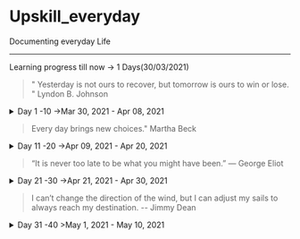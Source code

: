 # Upskill_everyday
Documenting everyday Life
***
Learning progress till now -> 1 Days(30/03/2021)

>" Yesterday is not ours to recover, but tomorrow is ours to win or lose. " Lyndon B. Johnson

<details>
<summary>Day 1 -10 ->Mar 30, 2021 - Apr 08, 2021</summary>
<p>

<details>
<summary>Day 1</summary>
<p>

- ✔️ [Solved Daily Challenge in Brilliant.org](https://github.com/roshan1727/Upskill_everyday/blob/main/images/Brilliant.org/Day%201-50/d1b1.png)
- ✔️ Chess.com 
  - ✔️ [Solved Some Puzzles](https://github.com/roshan1727/Upskill_everyday/blob/main/images/Chess.com/Day1-50/d1chs1.png)
  - ✔️ [Played Puzzle Rush](https://github.com/roshan1727/Upskill_everyday/blob/main/images/Chess.com/Day1-50/d1chs2.png)
  - ✔️ [Solved Daily Puzzle](https://github.com/roshan1727/Upskill_everyday/blob/main/images/Chess.com/Day1-50/d1chs3.png)
-  ✔️ Installing all Coding Setup and Singed in various coding Platform.
- 📰 [Daily English News](https://qz.com/india/)
</p></details>

<details>
<summary>Day 2 </summary>
<p>

- ✔️ [Solved Daily Challenge in Brilliant.org](https://github.com/roshan1727/Upskill_everyday/blob/main/images/Brilliant.org/d2b1.png)
- ✔️ Chess.com 
  - ✔️ [Solved Some Puzzles](https://github.com/roshan1727/Upskill_everyday/blob/main/images/Chess.com/Day1-50/d2chs1.png)
  - ✔️ [Played Puzzle Rush](https://github.com/roshan1727/Upskill_everyday/blob/main/images/Chess.com/Day1-50/d2chs2.png)
  - ✔️ [Solved Daily Puzzle](https://github.com/roshan1727/Upskill_everyday/blob/main/images/Chess.com/Day1-50/d2chs3.png)
   - ✔️ [NewTechnology](https://github.com/roshan1727/Upskill_everyday/blob/main/images/Newtechnology/d2gcd_m1.png)
    - ✔️Today I started a new path to learn about new technonlgy.
    - ✔️[enrol](https://www.qwiklabs.com/course_templates/153)

</p></details>

<details>
<summary>Day 3 </summary>
<p>

- ✔️ [Solved Daily Challenge in Brilliant.org](https://github.com/roshan1727/Upskill_everyday/blob/main/images/Brilliant.org/d3b1.png)
- ✔️ Chess.com 
  - ✔️ [Solved Some Puzzles](https://github.com/roshan1727/Upskill_everyday/blob/main/images/Chess.com/d3chs1.png)
  - ✔️ [Played Puzzle Rush](https://github.com/roshan1727/Upskill_everyday/blob/main/images/Chess.com/d3chs2.png)
  - ✔️ [Solved Daily Puzzle](https://github.com/roshan1727/Upskill_everyday/blob/main/images/Chess.com/d3chs3.png)
   - ✔️ [NewTechnology]()
    - ✔️In new Technology Google Cloud Computing.
    - 👂🏻 [Watched a Youtube video "A 15-Year-Old Entrepreneur Impresses the Sharks - Shark Tank"](https://www.youtube.com/watch?v=o0etimvtD74&t=186s)

</p></details>

<details>
<summary>Day 4</summary>
<p>

- ✔️ [Solved Daily Challenge in Brilliant.org](https://github.com/roshan1727/Upskill_everyday/blob/main/images/Brilliant.org/d4b1.png)
- ✔️ Chess.com 
  - ✔️ [Solved Some Puzzles](https://github.com/roshan1727/Upskill_everyday/blob/main/images/Chess.com/d4chs1.png)
  - ✔️ [Played Puzzle Rush](https://github.com/roshan1727/Upskill_everyday/blob/main/images/Chess.com/d4chs2.png)
  - ✔️ [Solved Daily Puzzle](https://github.com/roshan1727/Upskill_everyday/blob/main/images/Chess.com/d4chs3.png)
    - ✔️In new Technology Start to learn about ModernApp Ninja
    - ✔️I have solved Two Problems in skillrack.
    - ✔️[endrolled](https://lms.modernapps.ninja/courses/course-v1:modernapps+COU-MN7417+Perpetual/course/)
    - 👂🏻 [Watched a Youtube video "The Young Codemaster: Raising a Computer Prodigy | On The Red Dot | CNA Insider"](https://www.youtube.com/watch?v=3FvSLA-Kvvs&t=187s)
</p></details>

<details>
<summary>Day 5</summary>
<p>

- ✔️ [Solved Daily Challenge in Brilliant.org](https://github.com/roshan1727/Upskill_everyday/blob/main/images/Brilliant.org/d5b1.png)
- ✔️ Chess.com 
  - ✔️ [Solved Some Puzzles](https://github.com/roshan1727/Upskill_everyday/blob/main/images/Chess.com/d5chs1.png)
  - ✔️ [Played Puzzle Rush](https://github.com/roshan1727/Upskill_everyday/blob/main/images/Chess.com/d5chs2.png)
  - ✔️ [Solved Daily Puzzle](https://github.com/roshan1727/Upskill_everyday/blob/main/images/Chess.com/d5chs3.png)
    - ✔️In new Technology Start to learn about ModernApp Ninja
    - ✔️Setuped Slack to have a better Communication with Moderncodeninja by VMWARE.
    - ✔️I have solved Ten Problems in skillrack.
    - ✔️[endrolled](https://lms.modernapps.ninja/courses/course-v1:modernapps+COU-MN7417+Perpetual/course/)
    - 👂🏻 [Watched a Youtube video "How To Earn in your Early 20s? | Aman Dhattarwal | TEDxVIPS"](https://youtu.be/Y7qzo1WMcxs)
</p></details>

<details>
<summary>Day 6</summary>
<p>

- ✔️ [Solved Daily Challenge in Brilliant.org](https://github.com/roshan1727/Upskill_everyday/blob/main/images/Brilliant.org/d6b1.png)
- ✔️ Chess.com 
  - ✔️ [Solved Some Puzzles](https://github.com/roshan1727/Upskill_everyday/blob/main/images/Chess.com/d6chs1.png)
  - ✔️ [Played Puzzle Rush](https://github.com/roshan1727/Upskill_everyday/blob/main/images/Chess.com/d6chs2.png)
  - ✔️ [Solved Daily Puzzle](https://github.com/roshan1727/Upskill_everyday/blob/main/images/Chess.com/d6chs3.png)
  - ✔️[Solved Random Puzzle](https://github.com/roshan1727/Upskill_everyday/blob/main/images/Chess.com/d6chs4.png)
    - ✔️I learn the basic of Adobe XD for UI design.
    - 👂🏻 [Watched a Youtube video "Adobe XD for Beginners | FREE COURSE"](https://youtu.be/WEljsc2jorI)
</p></details>


<details>
<summary>Day 7</summary>
<p>

- ✔️ [Solved Daily Challenge in Brilliant.org](https://github.com/roshan1727/Upskill_everyday/blob/main/images/Brilliant.org/d7b1.png)
- ✔️ Chess.com 
  - ✔️ [Solved Some Puzzles](https://github.com/roshan1727/Upskill_everyday/blob/main/images/Chess.com/d7chs1.png)
  - ✔️ [Played Puzzle Rush](https://github.com/roshan1727/Upskill_everyday/blob/main/images/Chess.com/d7chs2.png)
  - ✔️ [Solved Daily Puzzle](https://github.com/roshan1727/Upskill_everyday/blob/main/images/Chess.com/d7chs3.png)
  - ✔️[Solved Random Puzzle](https://github.com/roshan1727/Upskill_everyday/blob/main/images/Chess.com/d7chs4.png)
    - 👂🏻 [Watched a Youtube video "Why people believe they can’t draw - and how to prove they can | Graham Shaw | TEDxHull"](https://www.youtube.com/watch?v=7TXEZ4tP06c)
    - 👂🏻 [Watched a Youtube video "This Is What Rejections & Failures Teach You About SUCCESS | Sahla Parveen | Josh Talks"](https://www.youtube.com/watch?v=7m_XpKA3GCg)

</p></details>


<details>
<summary>Day 8</summary>
<p>

- ✔️ [Solved Daily Challenge in Brilliant.org](https://github.com/roshan1727/Upskill_everyday/blob/main/images/Brilliant.org/d8b1.png)
- ✔️ Chess.com 
  - ✔️ [Solved Some Puzzles](https://github.com/roshan1727/Upskill_everyday/blob/main/images/Chess.com/d8chs1.png)
  - ✔️ [Played Puzzle Rush](https://github.com/roshan1727/Upskill_everyday/blob/main/images/Chess.com/d8chs2.png)
  - ✔️ [Solved Daily Puzzle](https://github.com/roshan1727/Upskill_everyday/blob/main/images/Chess.com/d8chs3.png)
    - ✔️[Solved Random Puzzle](https://github.com/roshan1727/Upskill_everyday/blob/main/images/Chess.com/d8chs4.png)
    - 👂🏻 [Watched a Youtube video "My journey to success | Aishwarya Rajesh | TEDxIIMTrichy"](https://www.youtube.com/watch?v=zls4a7I_qaM)

</p></details>

<details>
<summary>Day 9</summary>
<p>

- ✔️ [Solved Daily Challenge in Brilliant.org](https://github.com/roshan1727/Upskill_everyday/blob/main/images/Brilliant.org/d9b1.png)
- ✔️ Chess.com 
  - ✔️ [Solved Some Puzzles](https://github.com/roshan1727/Upskill_everyday/blob/main/images/Chess.com/d9chs1.png)
  - ✔️ [Played Puzzle Rush](https://github.com/roshan1727/Upskill_everyday/blob/main/images/Chess.com/d9chs2.png)
  - ✔️ [Solved Daily Puzzle](https://github.com/roshan1727/Upskill_everyday/blob/main/images/Chess.com/d9chs3.png)
  - ✔️[Solved Random Puzzle](https://github.com/roshan1727/Upskill_everyday/blob/main/images/Chess.com/d9chs4.png)
    - 👂🏻 [Watched a Youtube video "Make Your Impossible Dreams Come True! | Ms. Nivedha RM | TEDxRTU"](https://www.youtube.com/watch?v=-JfQvYLveGA)

</p></details>

<details>
<summary>Day 10</summary>
<p>

- ✔️ [Solved Daily Challenge in Brilliant.org](https://github.com/roshan1727/Upskill_everyday/blob/main/images/Brilliant.org/d10b1.png)
- ✔️ Chess.com 
  - ✔️ [Solved Some Puzzles](https://github.com/roshan1727/Upskill_everyday/blob/main/images/Chess.com/d10chs1.png)
  - ✔️ [Played Puzzle Rush](https://github.com/roshan1727/Upskill_everyday/blob/main/images/Chess.com/d10chs2.png)
  - ✔️ [Solved Daily Puzzle](https://github.com/roshan1727/Upskill_everyday/blob/main/images/Chess.com/d10chs3.png)
  - ✔️[Solved Random Puzzle](https://github.com/roshan1727/Upskill_everyday/blob/main/images/Chess.com/d10csh4.png)
    - 👂🏻 [Watched a Youtube video "What makes you special? | Mariana Atencio | TEDxUniversityofNevada"](https://www.youtube.com/watch?v=MY5SatbZMAo)

</p></details>

</p></details>

>Every day brings new choices." Martha Beck


<details>
<summary>Day 11 -20 ->Apr 09, 2021 - Apr 20, 2021</summary>
<p>


<details>
<summary>Day 11</summary>
<p>

- ✔️ [Solved Daily Challenge in Brilliant.org](https://github.com/roshan1727/Upskill_everyday/blob/main/images/Brilliant.org/d11b1.png)
- ✔️ Chess.com 
  - ✔️ [Solved Some Puzzles](https://github.com/roshan1727/Upskill_everyday/blob/main/images/Chess.com/d11chs1.png)
  - ✔️ [Played Puzzle Rush](https://github.com/roshan1727/Upskill_everyday/blob/main/images/Chess.com/d11chs2.png)
  - ✔️ [Solved Daily Puzzle](https://github.com/roshan1727/Upskill_everyday/blob/main/images/Chess.com/d11chs3.png)
  - ✔️[Solved Random Puzzle](https://github.com/roshan1727/Upskill_everyday/blob/main/images/Chess.com/d11chs4.png)
   - ✔️Today I started to learn Python in Guvi. [endroll](https://www.guvi.in/courses-video?course=pythonEng)

    - 👂🏻 [Watched a Youtube video "Broken English: Every Indian Kid's Ordeal | Esha Manwani | TEDxHLCC"](https://www.youtube.com/watch?v=XqqIzCPUcgs)

</p></details>

<details>
<summary>Day 12</summary>
<p>

- ✔️ [Solved Daily Challenge in Brilliant.org](https://github.com/roshan1727/Upskill_everyday/blob/main/images/Brilliant.org/d12b1.png)
- ✔️ Chess.com 
  - ✔️ [Solved Some Puzzles](https://github.com/roshan1727/Upskill_everyday/blob/main/images/Chess.com/d12chs1.png)
  - ✔️ [Played Puzzle Rush](C:\GitFiles\Upskill_everyday\images\Chess.com\d12chs2.png)
  - ✔️ [Solved Daily Puzzle](https://github.com/roshan1727/Upskill_everyday/blob/main/images/Chess.com/d12chs3.png)
  - ✔️[Solved Random Puzzle](https://github.com/roshan1727/Upskill_everyday/blob/main/images/Chess.com/d12chs4.png)

    - 👂🏻 [Watched a Youtube video "Why you should speak to strangers | Praveen Wadalkar | TEDxIESMCRC"](https://www.youtube.com/watch?v=g6HnOku6KUs)

</p></details>

<details>
<summary>Day 13</summary>
<p>

- ✔️ [Solved Daily Challenge in Brilliant.org](https://github.com/roshan1727/Upskill_everyday/blob/main/images/Brilliant.org/d13b1.png)
- ✔️ Chess.com 
  - ✔️ [Solved Some Puzzles](https://github.com/roshan1727/Upskill_everyday/blob/main/images/Chess.com/d13chs1.png)
  - ✔️ [Played Puzzle Rush](https://github.com/roshan1727/Upskill_everyday/blob/main/images/Chess.com/d13chs2.png)
  - ✔️ [Solved Daily Puzzle](https://github.com/roshan1727/Upskill_everyday/blob/main/images/Chess.com/d13chs3.png)
  - ✔️[Solved Random Puzzle](https://github.com/roshan1727/Upskill_everyday/blob/main/images/Chess.com/d13chs4.png)
  - ✔️I Solved 5 problems in Skillrack.
    - 👂🏻 [Watched a Youtube video "From Confusion to Conclusion | Swapna Patker | TEDxIIMRohtak"](https://www.youtube.com/watch?v=6LZ7QqoY_1w&t=4s)
     - 👂🏻 [Watched a Youtube video "The Secret of Becoming Mentally Strong | Amy Morin | TEDxOcala"](https://www.youtube.com/watch?v=TFbv757kup4)
    - 👂🏻 [Watched a Youtube video "7 Ways to Make a Conversation With Anyone | Malavika Varadan | TEDxBITSPilaniDubai"](https://www.youtube.com/watch?v=F4Zu5ZZAG7I)

</p></details>

<details>
<summary>Day 14</summary>
<p>

- ✔️ [Solved Daily Challenge in Brilliant.org](https://github.com/roshan1727/Upskill_everyday/blob/main/images/Brilliant.org/d14b1.png)
- ✔️ Chess.com 
  - ✔️ [Solved Some Puzzles](https://github.com/roshan1727/Upskill_everyday/blob/main/images/Chess.com/d14chs1.png)
  - ✔️ [Played Puzzle Rush](https://github.com/roshan1727/Upskill_everyday/blob/main/images/Chess.com/d14chs2.png)
  - ✔️ [Solved Daily Puzzle](https://github.com/roshan1727/Upskill_everyday/blob/main/images/Chess.com/d14chs3.png)
  - ✔️[Solved Random Puzzle](https://github.com/roshan1727/Upskill_everyday/blob/main/images/Chess.com/d14chs4.png)
 
    - 👂🏻 [Watched a Youtube video "Why you think you're right -- even if you're wrong | Julia Galef"](https://www.youtube.com/watch?v=w4RLfVxTGH4)
     - 👂🏻 [Watched a Youtube video "Learning a language? Speak it like you’re playing a video game | Marianna Pascal | TEDxPenangRoad"](https://www.youtube.com/watch?v=Ge7c7otG2mk)
    - 👂🏻 [Watched a Youtube video "Approach Yourself To Approach Infinity. | Ridhi Dogra | TEDxGGDSDCollege"](https://www.youtube.com/watch?v=SwX5ESqlkBM)

</p></details>

<details>
<summary>Day 15</summary>
<p>

- ✔️ [Solved Daily Challenge in Brilliant.org](https://github.com/roshan1727/Upskill_everyday/blob/main/images/Brilliant.org/d15b1.png)
- ✔️ Chess.com 
  - ✔️ [Solved Some Puzzles](https://github.com/roshan1727/Upskill_everyday/blob/main/images/Chess.com/d15chs1.png)
  - ✔️ [Played Puzzle Rush](https://github.com/roshan1727/Upskill_everyday/blob/main/images/Chess.com/d15chs2.png)
  - ✔️ [Solved Daily Puzzle](https://github.com/roshan1727/Upskill_everyday/blob/main/images/Chess.com/d15chs3.png)
  - ✔️[Solved Random Puzzle](https://github.com/roshan1727/Upskill_everyday/blob/main/images/Chess.com/d15chs4.png)
 
    - 👂🏻 [Watched a Youtube video "Befriend Yourself | Nivetha Thomas | TEDxOMCH"](https://www.youtube.com/watch?v=sB34sRehUvU)
     - 👂🏻 [Watched a Youtube video "The first 20 hours -- how to learn anything | Josh Kaufman | TEDxCSU"](https://www.youtube.com/watch?v=5MgBikgcWnY&t=989s)

</p></details>

<details>
<summary>Day 16</summary>
<p>

- ✔️ [Solved Daily Challenge in Brilliant.org](https://github.com/roshan1727/Upskill_everyday/blob/main/images/Brilliant.org/d16b1.png)
- ✔️ Chess.com 
  - ✔️ [Solved Some Puzzles](https://github.com/roshan1727/Upskill_everyday/blob/main/images/Chess.com/d16chs1.png)
  - ✔️ [Played Puzzle Rush](https://github.com/roshan1727/Upskill_everyday/blob/main/images/Chess.com/d16chs2.png)
  - ✔️ [Solved Daily Puzzle](https://github.com/roshan1727/Upskill_everyday/blob/main/images/Chess.com/d16chs3.png)
  - ✔️[Solved Random Puzzle](https://github.com/roshan1727/Upskill_everyday/blob/main/images/Chess.com/d16chs4.png)
 
    - 👂🏻 [Watched a Youtube video "After watching this, your brain will not be the same | Lara Boyd | TEDxVancouver"](https://www.youtube.com/watch?v=LNHBMFCzznE)
    - 👂🏻 [Watched a Youtube video "How To Start A Business In College With No Money? | Sunny Garg | Josh Talks"](https://www.youtube.com/watch?v=JlvQnlPbhMM&t=463s)
</p></details>

<details>
<summary>Day 17</summary>
<p>

- ✔️ [Solved Daily Challenge in Brilliant.org](https://github.com/roshan1727/Upskill_everyday/blob/main/images/Brilliant.org/d17b1.png)
- ✔️ Chess.com 
  - ✔️ [Solved Some Puzzles](https://github.com/roshan1727/Upskill_everyday/blob/main/images/Chess.com/d17chs1.png)
  - ✔️ [Played Puzzle Rush](https://github.com/roshan1727/Upskill_everyday/blob/main/images/Chess.com/d17chs2.png)
  - ✔️ [Solved Daily Puzzle](https://github.com/roshan1727/Upskill_everyday/blob/main/images/Chess.com/d17chs3.png)
  - ✔️[Solved Random Puzzle](https://github.com/roshan1727/Upskill_everyday/blob/main/images/Chess.com/d17chs4.png)
  - ✔️ [Completed Daily Workout Problem in lumosity](https://github.com/roshan1727/Upskill_everyday/blob/main/images/lumosity/d1lty1.jpg)
  - ✔️ [Completed Basic HTML and HTML5 in freecodecamp under  Responsive Web Design](https://www.freecodecamp.org/learn/responsive-web-design/)
  - ✔️ install and setup the Julia in pc 
  - ✔️ [Completed Beginer's module in Python](https://www.guvi.in/courses-video?course=pythonEng)
    - 👂🏻 [Watched a Youtube video "The 7 Habits of Highly Effective People Summary"](https://www.youtube.com/watch?v=WFc08j9eorQ&t=687s)
    - 👂🏻 [Watched a Youtube video "The 7 Habits of Highly Effective People Summary (part 2)"](https://www.youtube.com/watch?v=5LbCRx1UbWY)
</p></details>

<details>
<summary>Day 18</summary>
<p>

- ✔️ [Solved Daily Challenge in Brilliant.org](https://github.com/roshan1727/Upskill_everyday/blob/main/images/Brilliant.org/d18b1.png)
- ✔️ Chess.com 
  - ✔️ [Solved Some Puzzles](https://github.com/roshan1727/Upskill_everyday/blob/main/images/Chess.com/d18chs1.png)
  - ✔️ [Played Puzzle Rush](https://github.com/roshan1727/Upskill_everyday/blob/main/images/Chess.com/d18chs2.png)
  - ✔️ [Solved Daily Puzzle](https://github.com/roshan1727/Upskill_everyday/blob/main/images/Chess.com/d18chs3.png)
  - ✔️[Solved Random Puzzle](https://github.com/roshan1727/Upskill_everyday/blob/main/images/Chess.com/d18chs4.png)
  - ✔️ [Completed Daily Workout Problem in lumosity](https://github.com/roshan1727/Upskill_everyday/blob/main/images/lumosity/d2lyt1.jpg)
  - ✔️ [Enrolled another HTML course In Udemy](https://www.udemy.com/course/html-basic-to-advanced/)
  - ✔️ [Completed intermediate module in Python](https://github.com/roshan1727/Upskill_everyday/blob/main/images/Newtechnology/guvi-intermediate_python.png)
    - 👂🏻 [Watched a Youtube video "PYTHON AND DATA VISUALIZATION : Day -1 (Intro to Python)"](https://www.youtube.com/watch?v=eaoPm475Jts)
    - 👂🏻 [Watched a Youtube video "PYTHON AND DATA VISUALIZATION : Day -2 (Data Structures)"](https://www.youtube.com/watch?v=eOp1UgQUXII)
    - 👂🏻 [Watched a Youtube video "PYTHON AND DATA VISUALIZATION : Day -3 (Data Structures)"](https://www.youtube.com/watch?v=I2RFd_C4rfE)
    - 👂🏻 [Watched a Youtube video "The future we're building -- and boring | Elon Musk"](https://www.youtube.com/watch?v=zIwLWfaAg-8&t=544s)
    
    - 👂🏻 [Watched a Youtube video "'change the way you think’ | Dr Kruti Parekh | TEDxSIUVimanNagar"](https://www.youtube.com/watch?v=GjJX0iA7VBA&t=29s)

</p></details>

<details>
<summary>Day 19</summary>
<p>

- ✔️ [Solved Daily Challenge in Brilliant.org](https://github.com/roshan1727/Upskill_everyday/blob/main/images/Brilliant.org/d19b1.png)
- ✔️ Chess.com 
  - ✔️ [Solved Some Puzzles](https://github.com/roshan1727/Upskill_everyday/blob/main/images/Chess.com/d19Chs1.png)
  - ✔️ [Played Puzzle Rush](https://github.com/roshan1727/Upskill_everyday/blob/main/images/Chess.com/d19Chs2.png)
  - ✔️ [Solved Daily Puzzle](https://github.com/roshan1727/Upskill_everyday/blob/main/images/Chess.com/d19Chs3.png)
  - ✔️[Solved Random Puzzle](https://github.com/roshan1727/Upskill_everyday/blob/main/images/Chess.com/d19Chs4.png)
    - 👂🏻 [Watched a Youtube video "Jeff Bezos: The electricity metaphor"](https://www.youtube.com/watch?v=vMKNUylmanQ)
    - 👂🏻 [Watched a Youtube video "How To Multiply Your Time | Rory Vaden | TEDxDouglasville"](https://www.youtube.com/watch?v=y2X7c9TUQJ8)
    - 👂🏻 [Watched a Youtube video "PYTHON AND DATA VISUALIZATION : Day -4 (Data Structures completion)"](https://www.youtube.com/watch?v=nBDK3YYbNq8)
</p></details>

<details>
<summary>Day 20</summary>
<p>

- ✔️ [Solved Daily Challenge in Brilliant.org](https://github.com/roshan1727/Upskill_everyday/blob/main/images/Brilliant.org/d20b1.png)
- ✔️ Chess.com 
  - ✔️ [Solved Some Puzzles](https://github.com/roshan1727/Upskill_everyday/blob/main/images/Chess.com/d20chs1.png)
  - ✔️ [Played Puzzle Rush](https://github.com/roshan1727/Upskill_everyday/blob/main/images/Chess.com/d20chs2.png)
  - ✔️ [Solved Daily Puzzle](https://github.com/roshan1727/Upskill_everyday/blob/main/images/Chess.com/d20chs3.png)
  - ✔️[Solved Random Puzzle](https://github.com/roshan1727/Upskill_everyday/blob/main/images/Chess.com/d20chs4.png)
    - 📙 [enrolled in Blockchain Essentials](https://courses.cognitiveclass.ai/courses/course-v1:developerWorks+BC0101EN+v1/course/)
    - 📙[enrolled a new course in Coursera:Building Modern Python Applications on AWS](https://www.coursera.org/learn/building-modern-python-applications-on-aws/home/welcome)
    - 👂🏻 [Watched a Youtube video "Building self-confidence"](https://www.youtube.com/watch?v=W4CpxgJb644)
    - 👂🏻 [Watched a Youtube video "Business Lessons That You Can Learn From The Streets Of India | Capt. Raghu Raman | Josh Talks"](https://www.youtube.com/watch?v=12eD3K5Peu8)
    - 👂🏻 [Watched a Youtube video "PYTHON AND DATA VISUALIZATION : Day -5 (Data Visualisation )"](https://www.youtube.com/watch?v=msVkNbakpx8)
    
</p></details>

</p></details>

>“It is never too late to be what you might have been.”
― George Eliot

<details>
<summary>Day 21 -30 ->Apr 21, 2021 - Apr 30, 2021</summary>
<p>


<details>
<summary>Day 21</summary>
<p>

- ✔️ [Solved Daily Challenge in Brilliant.org](https://github.com/roshan1727/Upskill_everyday/blob/main/images/Brilliant.org/d21b1.png)
- ✔️ Chess.com 
  - ✔️ [Solved Some Puzzles](https://github.com/roshan1727/Upskill_everyday/blob/main/images/Chess.com/d21chs1.png)
  - ✔️ [Played Puzzle Rush](https://github.com/roshan1727/Upskill_everyday/blob/main/images/Chess.com/d21chs2.png)
  - ✔️ [Solved Daily Puzzle](https://github.com/roshan1727/Upskill_everyday/blob/main/images/Chess.com/d21chs3.png)
  - ✔️[Solved Random Puzzle](https://github.com/roshan1727/Upskill_everyday/blob/main/images/Chess.com/d21chs3.png)


    - 👂🏻 [Watched a Youtube video "PYTHON AND DATA VISUALIZATION : Day -6 (Data Visualisation )"](https://www.youtube.com/watch?v=mCv4Pll3MYY)

</p></details>

<details>
<summary>Day 22</summary>
<p>

- ✔️ [Solved Daily Challenge in Brilliant.org](https://github.com/roshan1727/Upskill_everyday/blob/main/images/Brilliant.org/d22b1.png)
- ✔️ Chess.com 
  - ✔️ [Solved Some Puzzles](https://github.com/roshan1727/Upskill_everyday/blob/main/images/Chess.com/d22chs1.png)
  - ✔️ [Played Puzzle Rush](https://github.com/roshan1727/Upskill_everyday/blob/main/images/Chess.com/d22chs2.png)
  - ✔️ [Solved Daily Puzzle](https://github.com/roshan1727/Upskill_everyday/blob/main/images/Chess.com/d22chs3.png)
  - ✔️[Solved Random Puzzle](https://github.com/roshan1727/Upskill_everyday/blob/main/images/Chess.com/d22chs4.png)
    - 👂🏻 [Watched a Youtube video "Basic Web Dev Bootcamp: Day -1 (INTRO and HTML )"](https://www.youtube.com/watch?v=I9rranjk-6E)
     - 👂🏻 [Watched a Youtube video "PYTHON AND MACHINE LEARNING : Day -1 (Python intro )"](https://www.youtube.com/watch?v=c1q2OC0n-z8)
</p></details>

<details>
<summary>Day 23</summary>
<p>

- ✔️ [Solved Daily Challenge in Brilliant.org](https://github.com/roshan1727/Upskill_everyday/blob/main/images/Brilliant.org/d23b1.png)
- ✔️ Chess.com 
  - ✔️ [Solved Some Puzzles](https://github.com/roshan1727/Upskill_everyday/blob/main/images/Chess.com/d23chs1.png)
  - ✔️ [Played Puzzle Rush](https://github.com/roshan1727/Upskill_everyday/blob/main/images/Chess.com/d23chs2.png)
  - ✔️ [Solved Daily Puzzle](https://github.com/roshan1727/Upskill_everyday/blob/main/images/Chess.com/d23chs3.png)
  - ✔️[Solved Random Puzzle](https://github.com/roshan1727/Upskill_everyday/blob/main/images/Chess.com/d23chs4.png)
  - ✔️ [Completed Daily Workout Problem in lumosity](https://github.com/roshan1727/Upskill_everyday/blob/main/images/lumosity/d23lct1.jpg)
    - 👂🏻 [Watched a Youtube video "HTML and CSS - Lecture 0 - CS50's Web Programming with Python and JavaScript 2020"](https://youtu.be/zFZrkCIc2Oc)
     - 👂🏻 [Watched a Youtube video "A 12-year-old app developer | Thomas Suarez"](https://youtu.be/Fkd9TWUtFm0)
</p></details>

<details>
<summary>Day 24</summary>
<p>

- ✔️ [Solved Daily Challenge in Brilliant.org](https://github.com/roshan1727/Upskill_everyday/blob/main/images/Brilliant.org/d24b1.png)
- ✔️ Chess.com 
  - ✔️ [Solved Some Puzzles](https://github.com/roshan1727/Upskill_everyday/blob/main/images/Chess.com/d24chs1.png)
  - ✔️ [Played Puzzle Rush](https://github.com/roshan1727/Upskill_everyday/blob/main/images/Chess.com/d24chs2.png)
  - ✔️ [Solved Daily Puzzle](https://github.com/roshan1727/Upskill_everyday/blob/main/images/Chess.com/d24chs3.png)
  - ✔️[Solved Random Puzzle](https://github.com/roshan1727/Upskill_everyday/blob/main/images/Chess.com/d24chs4.png)
  - ✔️ [Completed Daily Workout Problem in lumosity](https://github.com/roshan1727/Upskill_everyday/blob/main/images/lumosity/d24lct1.jpg)
    - 👂🏻 [Watched a Youtube video "Being Yourself | Jaahnavi Sriperambuduru | TEDxDSCEWomen"](https://www.youtube.com/watch?v=hdzd1ax7sqs)
     - 👂🏻 [Watched a Youtube video "The Skill of Humor | Andrew Tarvin | TEDxTAMU"](https://www.youtube.com/watch?v=MdZAMSyn_As)
     - 👂🏻 [Watched a Youtube video "How to talk about your family? - English Lesson"](https://www.youtube.com/watch?v=R49zGknt7EE&list=PL4BuO6UgthvhXljwiFJk-X5IRax4pFxki)
</p></details>

<details>
<summary>Day 26</summary>
<p>

- ✔️ [Solved Daily Challenge in Brilliant.org](https://github.com/roshan1727/Upskill_everyday/blob/main/images/Brilliant.org/d26b1.png)
- ✔️ Chess.com 
  - ✔️ [Solved Some Puzzles](https://github.com/roshan1727/Upskill_everyday/blob/main/images/Chess.com/d26chs1.png)
  - ✔️ [Played Puzzle Rush](https://github.com/roshan1727/Upskill_everyday/blob/main/images/Chess.com/d26chs2.png)
  - ✔️ [Solved Daily Puzzle](https://github.com/roshan1727/Upskill_everyday/blob/main/images/Chess.com/d26chs3.png)
  - ✔️[Solved Random Puzzle](https://github.com/roshan1727/Upskill_everyday/blob/main/images/Chess.com/d26chs4.png)
  - ✔️ [Completed Daily Workout Problem in lumosity]()
    - 👂🏻 [Watched a Youtube video "Growth Without Ads- Is This The End Of The Ad World As We Know It? - Kunal Shah, Founder Cred"](https://www.youtube.com/watch?v=MrKPlo3yMSw)
    - 👂🏻 [Watched a Youtube video "Gravitas Plus: International Mother Language Day 2021"](https://www.youtube.com/watch?v=RVUuc4M5bB0)
    - 👂🏻 [Watched a Youtube video "How Zerodha became a Billion $ company without raising money from investors |Stock Market Case Study"](https://www.youtube.com/watch?v=vguLPoLiFNg)
    - 👂🏻 [Watched a Youtube video "The Genius Marketing Strategy of Marlboro Cigarettes | Case study"](https://www.youtube.com/watch?v=6-tS7-IhCbI)
</p></details>

<details>
<summary>Day 27</summary>
<p>

- ✔️ [Solved Daily Challenge in Brilliant.org](https://github.com/roshan1727/Upskill_everyday/blob/main/images/Brilliant.org/d27b1.png)
- ✔️ Chess.com 
  - ✔️ [Solved Some Puzzles](https://github.com/roshan1727/Upskill_everyday/blob/main/images/Chess.com/d27chs1.png)
  - ✔️ [Played Puzzle Rush](https://github.com/roshan1727/Upskill_everyday/blob/main/images/Chess.com/d27chs2.png)
  - ✔️ [Solved Daily Puzzle](https://github.com/roshan1727/Upskill_everyday/blob/main/images/Chess.com/d27chs3.png)
  - ✔️[Solved Random Puzzle](https://github.com/roshan1727/Upskill_everyday/blob/main/images/Chess.com/d27chs4.png)
  - ✔️ [Completed Daily Workout Problem in lumosity](https://github.com/roshan1727/Upskill_everyday/blob/main/images/lumosity/d27lyt1.jpg)
    - 👂🏻 [Watched a Youtube video "Three Steps to Transform Your Life | Lena Kay | TEDxNishtiman"](https://www.youtube.com/watch?v=L51h8BBu7b8)
    - 👂🏻 [Watched a Youtube video "Speak like a leader | Simon Lancaster | TEDxVerona"](https://www.youtube.com/watch?v=bGBamfWasNQ)
</p></details>

<details>
<summary>Day 28</summary>
<p>

- ✔️ [Solved Daily Challenge in Brilliant.org](https://github.com/roshan1727/Upskill_everyday/blob/main/images/Brilliant.org/d28b1.png)
- ✔️ Chess.com 
  - ✔️ [Solved Some Puzzles](https://github.com/roshan1727/Upskill_everyday/blob/main/images/Chess.com/d28chs1.png)
  - ✔️ [Played Puzzle Rush](https://github.com/roshan1727/Upskill_everyday/blob/main/images/Chess.com/d28chs2.png)
  - ✔️ [Solved Daily Puzzle](https://github.com/roshan1727/Upskill_everyday/blob/main/images/Chess.com/d28chs3.png)
  - ✔️[Solved Random Puzzle](https://github.com/roshan1727/Upskill_everyday/blob/main/images/Chess.com/d28chs4.png)
  - ✔️ [Completed Daily Workout Problem in lumosity](https://github.com/roshan1727/Upskill_everyday/blob/main/images/lumosity/d28lyt1.jpg)
    - 👂🏻 [Watched a Youtube video "Bitcoin,Cryptocurrency&Blockchain: What's driving the craze?"](https://www.youtube.com/watch?v=7PGt28X4ufU&t=135s)
    - 👂🏻 [Watched a Youtube video "Gravitas Plus: Will Apple be the Next Nokia?"](https://youtu.be/wlZTmG3gR_o)
</p></details>

<details>
<summary>Day 29</summary>
<p>

- ✔️ Chess.com 
  - ✔️ [Solved Some Puzzles](https://github.com/roshan1727/Upskill_everyday/blob/main/images/Chess.com/d29chs1.png)
  - ✔️ [Played Puzzle Rush](https://github.com/roshan1727/Upskill_everyday/blob/main/images/Chess.com/d29chs2.png)
  - ✔️ [Solved Daily Puzzle](https://github.com/roshan1727/Upskill_everyday/blob/main/images/Chess.com/d29chs3.png)
  - ✔️ [Completed Daily Workout Problem in lumosity](https://github.com/roshan1727/Upskill_everyday/blob/main/images/lumosity/d29lyt1.jpg)
    - 👂🏻 [Watched a Youtube video "Gravitas Plus: Are fake reviews fooling you?"](https://youtu.be/wk5JHIRjgKI)
    - 👂🏻 [Watched a Youtube video "Gillette's Billion Dollar Business Strategy that kept it relevant for 120 years"](https://youtu.be/YRYLPeWCOP0)
</p></details>

<details>
<summary>Day 30</summary>
<p>

- ✔️ Chess.com 
  - ✔️ [Solved Some Puzzles](https://github.com/roshan1727/Upskill_everyday/blob/main/images/Chess.com/d30chs1.png)
  - ✔️ [Played Puzzle Rush](https://github.com/roshan1727/Upskill_everyday/blob/main/images/Chess.com/d30chs2.png)
  - ✔️ [Solved Daily Puzzle](https://github.com/roshan1727/Upskill_everyday/blob/main/images/Chess.com/d30chs3.png)\
  - ✔️[Solved Random Puzzle](https://github.com/roshan1727/Upskill_everyday/blob/main/images/Chess.com/d30chs4.png)
  - ✔️ [Completed Daily Workout Problem in lumosity]()
    - 👂🏻 [Watched a Youtube video "Three Steps to Transform Your Life | Lena Kay | TEDxNishtiman"](https://youtu.be/L51h8BBu7b8)
    - 👂🏻 [Watched a Youtube video "Speak like a leader | Simon Lancaster | TEDxVerona"](https://youtu.be/bGBamfWasNQ)
    - 👂🏻 [Watched a Youtube video "Before You Waste Time, Watch This | Jay Shetty"](https://youtu.be/UdVAx-_dc6w)
</p></details>
</p></details>

>I can’t change the direction of the wind, but I can adjust my sails to always reach my destination. -- Jimmy Dean

<details>
<summary>Day 31 -40 >May 1, 2021 - May 10, 2021</summary>
<p>

<details>
<summary>Day 31</summary>
<p>

- ✔️ Chess.com 
  - ✔️ [Solved Some Puzzles](https://github.com/roshan1727/Upskill_everyday/blob/main/images/Chess.com/d31chs1.png)
  - ✔️ [Played Puzzle Rush](https://github.com/roshan1727/Upskill_everyday/blob/main/images/Chess.com/d31chs2.png)
  - ✔️ [Solved Daily Puzzle](https://github.com/roshan1727/Upskill_everyday/blob/main/images/Chess.com/d31chs3.png)
  - ✔️[Solved Random Puzzle](https://github.com/roshan1727/Upskill_everyday/blob/main/images/Chess.com/d31chs4.png)
    - 👂🏻 [Watched a Youtube video "How To Come Up With Good Ideas | Mark Rober | TEDxYouth@ColumbiaSC"](https://youtu.be/L1kbrlZRDvU)
    - 👂🏻 [Watched a Youtube video "Lady in the House, her Responsibilities & Ambitions | Amrita Duhan | TEDxMansaroverPark"](https://youtu.be/FR24hPsY4QE)
    - 👂🏻 [Watched a Youtube video "Creative thinking - how to get out of the box and generate ideas: Giovanni Corazza at TEDxRoma"](https://youtu.be/bEusrD8g-dM)
</p></details>

<details>
<summary>Day 32</summary>
<p>

- ✔️ Chess.com 
  - ✔️ [Solved Some Puzzles](https://github.com/roshan1727/Upskill_everyday/blob/main/images/Chess.com/d32chs1.png)
  - ✔️ [Played Puzzle Rush](https://github.com/roshan1727/Upskill_everyday/blob/main/images/Chess.com/d32chs2.png)
  - ✔️ [Solved Daily Puzzle](https://github.com/roshan1727/Upskill_everyday/blob/main/images/Chess.com/d32chs3.png)
  - ✔️[Solved Random Puzzle](https://github.com/roshan1727/Upskill_everyday/blob/main/images/Chess.com/d32chs4.png)
    - 👂🏻 [Watched a Youtube video "You matter, and Your dreams matter | Niharika NM | TEDxAmritaUBangalore"](https://youtu.be/d2E2LVJwbUU)
    - 👂🏻 [Watched a Youtube video "Why I read a book a day (and why you should too): the law of 33% | Tai Lopez | TEDxUBIWiltz"](\https://youtu.be/7bB_fVDlvhc)
    - 👂🏻 [Watched a Youtube video "Victory Beyond The Mountain | IAS officer | Tina Dabi | TEDxHansrajCollege"](https://youtu.be/md4wAywgDEw)
</p></details>

<details>
<summary>Day 33</summary>
<p>

- ✔️ Chess.com 
  - ✔️ [Solved Some Puzzles](https://github.com/roshan1727/Upskill_everyday/blob/main/images/Chess.com/d33chs1.png)
  - ✔️ [Played Puzzle Rush](https://github.com/roshan1727/Upskill_everyday/blob/main/images/Chess.com/d33chs2.png)
  - ✔️ [Solved Daily Puzzle](https://github.com/roshan1727/Upskill_everyday/blob/main/images/Chess.com/d33chs3.png)
  - ✔️[Solved Random Puzzle](https://github.com/roshan1727/Upskill_everyday/blob/main/images/Chess.com/d33chs4.png)
    - 👂🏻 [Watched a Youtube video "The most important lesson from 83,000 brain scans | Daniel Amen | TEDxOrangeCoast"](https://youtu.be/esPRsT-lmw8)
    - 👂🏻 [Watched a Youtube video "Mindset is Everything | Cole Bennett | TEDxUIUC"](https://youtu.be/X_9cyPIvdyo)
    - 👂🏻 [Watched a Youtube video "Everybody can achieve Financial Freedom | Sharique Samsudheen | TEDxCUSAT"](https://youtu.be/XJ911sJqsN0)
</p></details>

<details>
<summary>Day 34</summary>
<p>

- ✔️ Chess.com 
  - ✔️ [Solved Some Puzzles](https://github.com/roshan1727/Upskill_everyday/blob/main/images/Chess.com/d34chs1.png)
  - ✔️ [Played Puzzle Rush](https://github.com/roshan1727/Upskill_everyday/blob/main/images/Chess.com/d34chs2.png)
  - ✔️ [Solved Daily Puzzle](https://github.com/roshan1727/Upskill_everyday/blob/main/images/Chess.com/d34chs3.png)
  - ✔️[Solved Random Puzzle](https://github.com/roshan1727/Upskill_everyday/blob/main/images/Chess.com/d34chs4.png)
    - 👂🏻 [Watched a Youtube video "I let algorithms randomize my life for two years | Max Hawkins"](https://youtu.be/eKkI6-HeWXo)
    - 👂🏻 [Watched a Youtube video "Sleep is your superpower | Matt Walker"](https://youtu.be/5MuIMqhT8DM)
    - 👂🏻 [Watched a Youtube video "There's more to life than being happy | Emily Esfahani Smith"](https://youtu.be/y9Trdafp83U)
</p></details>

<details>
<summary>Day 35</summary>
<p>

- ✔️ Chess.com 
  - ✔️ [Solved Some Puzzles](https://github.com/roshan1727/Upskill_everyday/blob/main/images/Chess.com/d35chs1.png)
  - ✔️ [Played Puzzle Rush](https://github.com/roshan1727/Upskill_everyday/blob/main/images/Chess.com/d35chs2.png)
  - ✔️ [Solved Daily Puzzle](https://github.com/roshan1727/Upskill_everyday/blob/main/images/Chess.com/d35chs3.png)
  - ✔️[Solved Random Puzzle](https://github.com/roshan1727/Upskill_everyday/blob/main/images/Chess.com/d35chs4.png)
    - 👂🏻 [Watched a Youtube video "How Jack Ma' s Alibaba beat eBay?"](https://youtu.be/ULhoofZmZmg)
    - 👂🏻 [Watched a Youtube video "How I Manage My Time - 10 Time Management Tips"](\https://youtu.be/iONDebHX9qk)
    - 👂🏻 [Watched a Youtube video "This is how Jeff Bezos' Amazon beats your competition legitimately"](https://youtu.be/WCJQ2PhzEOM)
</p></details>

<details>
<summary>Day 36</summary>
<p>

- ✔️ Chess.com 
  - ✔️ [Solved Some Puzzles](https://github.com/roshan1727/Upskill_everyday/blob/main/images/Chess.com/d36chs1.png)
  - ✔️ [Played Puzzle Rush](https://github.com/roshan1727/Upskill_everyday/blob/main/images/Chess.com/d36chs2.png)
  - ✔️ [Solved Daily Puzzle](https://github.com/roshan1727/Upskill_everyday/blob/main/images/Chess.com/d36chs3.png)
  - ✔️[Solved Random Puzzle](https://github.com/roshan1727/Upskill_everyday/blob/main/images/Chess.com/d36chs4.png)
    - 👂🏻 [Watched a Youtube video "How to Achieve Your Most Ambitious Goals | Stephen Duneier | TEDxTucson"](https://youtu.be/TQMbvJNRpLE)
    - 👂🏻 [Watched a Youtube video "5 steps to designing the life you want | Bill Burnett | TEDxStanford"](https://youtu.be/SemHh0n19LA)
    - 👂🏻 [Watched a Youtube video "Learn The Art Of Building A Business From This Chaiwala | Robin Jha | The TPot Story | Josh Talk"](https://youtu.be/THTVK82AP9Q)
</p></details>

<details>
<summary>Day 37</summary>
<p>

- ✔️ Chess.com 
  - ✔️ [Solved Some Puzzles](https://github.com/roshan1727/Upskill_everyday/blob/main/images/Chess.com/d37chs1.png)
  - ✔️ [Played Puzzle Rush](https://github.com/roshan1727/Upskill_everyday/blob/main/images/Chess.com/d37chs2.png)
  - ✔️ [Solved Daily Puzzle](https://github.com/roshan1727/Upskill_everyday/blob/main/images/Chess.com/d37chs3.png)
  - ✔️[Solved Random Puzzle](https://github.com/roshan1727/Upskill_everyday/blob/main/images/Chess.com/d37chs4.png)
    - 👂🏻 [Watched a Youtube video "Introduction to HTML, CSS, JavaScript & How websites work? | Web Development Tutorials #1"](https://youtu.be/6mbwJ2xhgzM)
    - 👂🏻 [Watched a Youtube video "HTML Tutorial: Installing VS Code & Live Server | Web Development Tutorials #2"](https://youtu.be/TeZdo8mx0gc)
    - 👂🏻 [Watched a Youtube video "HTML Tutorial: Basic Structure of a Website | Web Development Tutorials #3"](https://youtu.be/IA8JWGP13dI)
    - 👂🏻 [Watched a Youtube video "HTML Tutorial: Title, Script, Link & Meta Tags | Web Development Tutorials #4"](https://youtu.be/EZCc_4abdcE)
    - 👂🏻 [Watched a Youtube video "HTML Tutorial: Headings & Paragraphs | Web Development Tutorials #5"](https://youtu.be/ulv_q6-b7uI)
    - 👂🏻 [Watched a Youtube video "HTML Tutorial: Lists and Tables | Web Development Tutorials #7"](https://youtu.be/N69xumSjg5Q)
    - 👂🏻 [Watched a Youtube video"HTML Tutorial: Img and Anchor tags | Web Development Tutorials #6"](https://youtu.be/z6H22xGAZEA)
    - 👂🏻 [Watched a Youtube video "HTML Tutorial: Forms & Input Tags | Web Development Tutorials #8"](https://youtu.be/KqJikDzb3l4)
</p></details>
<details>
<summary>Day 38</summary>
<p>

- ✔️ Chess.com 
  - ✔️ [Solved Some Puzzles](https://github.com/roshan1727/Upskill_everyday/blob/main/images/Chess.com/d38chs1.png)
  - ✔️ [Played Puzzle Rush](https://github.com/roshan1727/Upskill_everyday/blob/main/images/Chess.com/d38chs2.png)
  - ✔️ [Solved Daily Puzzle](https://github.com/roshan1727/Upskill_everyday/blob/main/images/Chess.com/d38chs3.png)
  - ✔️[Solved Random Puzzle](https://github.com/roshan1727/Upskill_everyday/blob/main/images/Chess.com/d38chs4.png)
    - 👂🏻 [Exploring a new Technology in Udacity"Intro to Cloud Computing Free Course"](https://classroom.udacity.com/courses/ud080)
    - 👂🏻 [Watched a Youtube video "HTML Tutorial: Inline & Block Elements | Web Development Tutorials #9"](https://youtu.be/DFT9qxVCF6k)
    - 👂🏻 [Watched a Youtube video "HTML Tutorial: Ids & Classes in HTML | Web Development Tutorials #10"](https://youtu.be/BucLTOfLQsk)
</p></details>

<details>
<summary>Day 39</summary>
<p>

- ✔️ Chess.com 
  - ✔️ [Solved Some Puzzles](https://github.com/roshan1727/Upskill_everyday/blob/main/images/Chess.com/d39chs1.png)
  - ✔️ [Played Puzzle Rush](https://github.com/roshan1727/Upskill_everyday/blob/main/images/Chess.com/d39chs2.png)
  - ✔️ [Solved Daily Puzzle](https://github.com/roshan1727/Upskill_everyday/blob/main/images/Chess.com/d39chs3.png)
  - ✔️[Solved Random Puzzle](https://github.com/roshan1727/Upskill_everyday/blob/main/images/Chess.com/d39chs4.png)
    - 👂🏻 [Exploring a new Technology in Futerskillprime"Foundation IoT"](https://jigsawacademy.net/courses/717)
    - 👂🏻 [Watched a Youtube video "Class #1 : Vision of Bridge : What is the Bridge program all about, who can join, what it contains."](https://youtu.be/HE8IivRy3Z8)
    - 👂🏻 [Watched a Youtube video "Class #2 : Basics of App Development : What happens behind the scenes when you use your mobile apps."]()
    - 👂🏻 [Watched a Youtube video "IF People SAY THIS About You, Something is WRONG! | Maya Angelou | Top 10 Rules"](https://youtu.be/iU46Lv4jVAw)
    - 👂🏻 [Watched a Youtube video "HTML Tutorial: HTML Entities | Web Development Tutorials #11"](https://youtu.be/gw1efv5WF_Q)
    - 👂🏻 [Watched a Youtube video "HTML Tutorial: Semantic Tags in HTML| Web Development Tutorials #12"](https://youtu.be/FKfsmV6otEM)
    - 👂🏻 [Watched a Youtube video "CSS Tutorial: Introduction to CSS | Web Development Tutorials #13"](https://youtu.be/ua24185-rcw)
    - 👂🏻 [Watched a Youtube video "CSS Tutorial: Inline, Internal & External CSS | Web Development Tutorials #14"](https://youtu.be/ArUL-He_AN0)
    - 👂🏻 [Watched a Youtube video ""]()
    - 👂🏻 [Watched a Youtube video ""]()
</p></details>
</p></details>